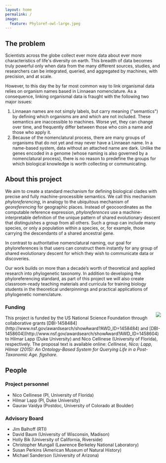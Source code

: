 ```yaml
---
layout: home
permalink: /
image:
  feature: Phyloref-owl-large.jpeg
---
```



## The problem

Scientists across the globe collect ever more data about ever more
characteristics of life's diversity on earth. This breadth of data
becomes truly powerful only when data from the many different sources,
studies, and researchers can be integrated, queried, and aggregated
by machines, with precision, and at scale.

However, to this day the by far most common way to link organismal
data relies on organism names based in Linnaean nomenclature. As a
consequence, linking organismal data is fraught with the following two
major issues:

1. Linnaean names are not simply labels, but carry meaning
   ("semantics") by defining which organisms are and which are not
   included. These semantics are inaccessible to machines. Worse yet,
   they can change over time, and frequently differ between those who
   coin a name and those who apply it.
2. Because of the nomenclatural process, there are many groups of
   organisms that do not yet and may never have a Linnaean name. In a
   name-based system, data without an attached name are dark. Unlike
   the genes encoded in a genome (whose naming is also governed by a
   nomenclatural process), there is no reason to predefine the groups
   for which biological knowledge is worth collecting or
   communicating.

## About this project

We aim to create a standard mechanism for defining biological clades
with precise and fully machine-processible semantics. We call this
mechanism _phyloreferencing_, in analogy to the ubiquitous mechanism
of _georeferencing_ for geographic places. Instead of geocoordinates
as the computable reference expression, _phyloreferences_ use a
machine-interpretable definition of the unique pattern of shared
evolutionary descent that distinguishes a group from all others. Such
a group can include many species, or only a population within a
species, or, for example, those carrying the descendants of a shared
ancestral gene.

In contrast to authoritative nomenclatural naming, our goal for
phyloreferences is that users can construct them instantly for any
group of shared evolutionary descent for which they wish to
communicate data or discoveries.

Our work builds on more than a decade’s worth of theoretical and
applied research into phylogenetic taxonomy. In addition to developing
the phyloreferencing standard, as part of this project we will also
create classroom-ready teaching materials and curricula for training
biology students in the theoretical underpinnings and practical
applications of phylogenetic nomenclature.

### Funding

<div style="float: right; max-width: 128px; margin-top:
-10px;"><img src="http://www.nsf.gov/images/logos/nsf1.jpg"/></div>
This project is funded by the US National Science Foundation through
collaborative grants
[DBI-1458484](http://www.nsf.gov/awardsearch/showAward?AWD_ID=1458484)
and
[DBI-1458604](http://www.nsf.gov/awardsearch/showAward?AWD_ID=1458604)
to Hilmar Lapp (Duke University) and Nico Cellinese (University of
Florida), respectively. The proposal text is available online: <cite>Cellinese, Nico; Lapp, Hilmar (2015): An Ontology-Based System for Querying Life in a Post-Taxonomic Age. figshare. <https://dx.doi.org/10.6084/m9.figshare.1401984></cite>

## People

### Project personnel

* Nico Cellinese (PI, University of Florida)
* Hilmar Lapp (PI, Duke University)
* Gaurav Vaidya (Postdoc, University of Colorado at Boulder)

### Advisory Board

* Jim Balhoff (RTI)
* David Baum (University of Wisconsin, Madison)
* Holly Bik (University of California, Riverside)
* Christopher Mungall (Lawrence Berkeley National Laboratory)
* Susan Perkins (American Museum of Natural History)
* Michael Sanderson (University of Arizona)

